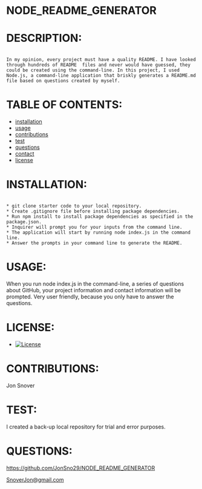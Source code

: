 
# NODE_README_GENERATOR
# DESCRIPTION:
                                                                                                    In my opinion, every project must have a quality README. I have looked through hundreds of README  files and never would have guessed, they could be created using the command-line. In this project, I used Node.js, a command-line application that briskly generates a README.md file based on questions created by myself.
# TABLE OF CONTENTS:
  * [installation](#installation)
  * [usage](#usage)
  * [contributions](#contributions)
  * [test](#test)
  * [questions](#questions)
  * [contact](#contact)
* [license](#license)
# INSTALLATION:
                                                                                                                                                                                                            * git clone starter code to your local repository.                                                                                                                                                                                                      * Create .gitignore file before installing package dependencies.                                                                                                                                                                                        * Run npm install to install package dependencies as specified in the package.json.                                                                                                                                                                     * Inquirer will prompt you for your inputs from the command line.                                                                                                                                                                                       * The application will start by running node index.js in the command line.                                                                                                                                                                              * Answer the prompts in your command line to generate the README.                      
# USAGE:
  When you run node index.js in the command-line, a series of questions about GitHub, your project information and contact information will be prompted. Very user friendly, because you only have to answer the questions.        
# LICENSE:
  *
    [![License](https://img.shields.io/badge/License-MIT-yellow.svg)](https://opensource.org/licenses/MIT)
# CONTRIBUTIONS:
  Jon Snover
# TEST:
  I created a back-up local repository for trial and error purposes.
# QUESTIONS:
  https://github.com/JonSno29/NODE_README_GENERATOR
  
  SnoverJon@gmail.com
  